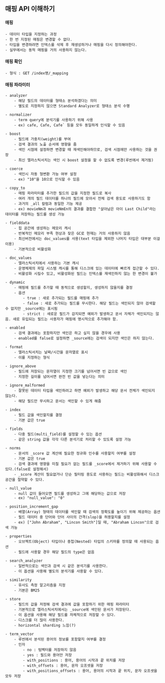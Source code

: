 ## 매핑 API 이해하기

#### 매핑
    - 데이터 타입을 지정하는 과정
    - 한 번 지정된 매핑은 변경할 수 없다.
    - 타입을 변경하려면 인덱스를 삭제 후 재생성하거나 매핑을 다시 정의해야한다.
    - 실무에서는 동적 매핑을 거의 사용하지 않는다.

#### 매핑 확인
    - 형식 : GET /index명/_mapping

#### 매핑 파라미터
    - analyzer
        - 해당 필드의 데이터를 형태소 분석하겠다는 의미
        - 별도로 지정하지 않으면 Standard Analyzer로 형태소 분석 수행
    
    - normalizer
        - term query에 분석기를 사용하기 위해 사용
        - ex) cafe, Cafe, Cafe` 등을 모두 동일하게 인식할 수 있음
    
    - boost
        - 필드에 가중치(weight)를 부여
        - 검색 결과의 노출 순서에 영향을 줌
        - 색인 시점에 설정하면 변경할 때 재색인해야하므로, 검색 시점에만 사용하는 것을 권장
        - 최신 엘라스틱서치는 색인 시 boost 설정을 할 수 없도록 변경(루씬에서 제거됨)
    
    - coerce
        - 색인시 자동 형변환 가능 여부 설정
        - ex) "10"을 10으로 인식할 수 있음
    
    - copy_to
        - 매핑 파라미터를 추가한 필드의 값을 지정한 필드로 복사
        - 여러 개의 필드 데이터를 하나의 필드에 모아서 전체 검색 용도로 사용하기도 함
        - 과거의 _all 칼럼과 동일한 기능 제공
        - ex) movieNm과 movieNmEn의 결과를 결합한 "살아남은 아이 Last Child"라는 데이터를 저장하는 필드를 생성 가능

    - fielddata
        - 힙 공간에 생성하는 메모리 캐시
        - 반복적인 메모리 부족 현상과 잦은 GC로 현재는 거의 사용하지 않음
        - 최신버전에서는 doc_values를 사용(text 타입을 제외한 나머지 타입은 대부분 이걸 이용)
        - 기본적으로 비활성화
    
    - doc_values
        - 엘라스틱서치에서 사용하는 기본 캐시
        - 운영체제의 파일 시스템 캐시를 통해 디스크에 있는 데이터에 빠르게 접근할 수 있다.
        - 비활성화 시킬수 있고, 비활성화된 필드는 인덱스를 재색인하지 않는 한 변경이 불가

    - dynamic
        - 매핑에 필드를 추가할 때 동적으로 생성할지, 생성하지 않을지를 결정
        - 옵션
            - true : 새로 추가되는 필드를 매핑에 추가
            - false : 새로 추가되는 필드를 무시한다. 해당 필드는 색인되지 않아 검색할 수 없지만 _source에는 표시됨
            - strict : 새로운 필드가 감지되면 예외가 발생하고 문서 자체가 색인되지는 않음. 새로 유입되는 필드는 사용자가 매핑에 명시적으로 추가해야 함.

    - enabled
        - 검색 결과에는 포함하지만 색인은 하고 싶지 않을 경우에 사용
        - enabled를 false로 설정하면 _source에는 검색이 되지만 색인은 하지 않는다.

    - format
        - 엘라스틱서치는 날짜/시간을 문자열로 표시
        - 이를 지정하는 형식

    - ignore_above
        - 필드에 저장되는 문자열이 지정한 크기를 넘어서면 빈 값으로 색인
        - 지정한 길이를 넘어서면 완전 빈 값을 넣는다는 의미
    
    - ignore_malformed
        - 잘못된 데이터 타입을 색인하려고 하면 예외가 발생하고 해당 문서 전체가 색인되지 않는다.
        - 해당 필드만 무시하고 문서는 색인할 수 있게 해줌

    - index
        - 필드 값을 색인할지를 결정
        - 기본 값은 true

    - fields
        - 다중 필드(multi_field)를 설정할 수 있는 옵션
        - 같은 string 값을 각각 다른 분석기로 처리할 수 있도록 설정 가능

    - norms
        - 문서의 _score 값 계산에 필요한 정규화 인수를 사용할지 여부를 설정
        - 기본 값은 true
        - 검색 결과에 영향을 미칠 필요가 없는 필드를 _score에서 제거하기 위해 사용할 수 있다.(false로 설정해서)
        - _score 계산이 필요없거나 단순 필터링 용도로 사용하는 필드는 비활성화해서 디스크 공간을 절약할 수 있다.
        
    - null_value
        - null 값이 들어오면 필드를 생성하고 그에 해당하는 값으로 저장
        - ex) "null_value": "0"
    
    - position_increment_gap
        - 배열(Array) 형태의 데이터를 색인할 때 검색의 정확도를 높이기 위해 제공하는 옵션
        - 필드 데이터 중 단어와 단어 사이의 간격(slop)을 허용할지를 설정
        - ex) ["John Abraham", "Lincon Smith"]일 때, "Abraham Lincon"으로 검색 가능

    - properties
        - 오브젝트(Object) 타입이나 중첩(Nested) 타입의 스키마를 정의할 때 사용되는 옵션
        - 필드에 사용할 경우 해당 필드의 type은 없음
    
    - search_analyzer
        - 일반적으로는 색인과 검색 시 같은 분석기를 사용한다.
        - 이 옵션을 사용해 별도의 분석기를 사용할 수 있다.
    
    - similarity
        - 유사도 측정 알고리즘을 지정
        - 기본은 BM25

    - store
        - 필드의 값을 저정해 검색 결과에 값을 포함하기 위한 매핑 파라미터
        - 기본적으로 엘라스틱서치에서는 _source에 색인된 문서가 저장된다.
        - 이 옵션을 사용해 해당 필드를 자체적으로 저장할 수 있다.
        - 디스크를 더 많이 사용한다.
        - horizontal sharding 느낌(?)

    - term_vector
        - 루씬에서 분석된 용어의 정보를 포함할지 여부를 결정
        - 인자
            - no : 텀벡터를 저장하지 않음
            - yes : 필드와 용어만 저장
            - with_positions : 용어, 용어의 시작과 끝 위치를 저장
            - with_offsets : 용어, 문자 오프셋을 저장
            - with_positions_offsets : 용어, 용어의 시작과 끝 위치, 문자 오프셋을 모두 저장